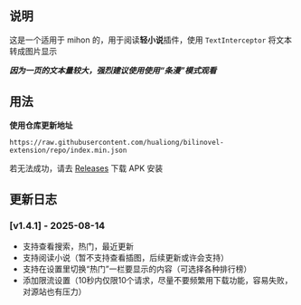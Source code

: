 ## 说明 
这是一个适用于 mihon 的，用于阅读**轻小说**插件，使用 `TextInterceptor` 将文本转成图片显示

***因为一页的文本量较大，强烈建议使用使用“条漫”模式观看***

## 用法
**使用仓库更新地址**

`https://raw.githubusercontent.com/hualiong/bilinovel-extension/repo/index.min.json`

若无法成功，请去 [Releases](https://github.com/hualiong/bilinovel-extension/releases) 下载 APK 安装

## 更新日志

### [v1.4.1] - 2025-08-14
- 支持查看搜索，热门，最近更新
- 支持阅读小说（暂不支持查看插图，后续更新或许会支持）
- 支持在设置里切换“热门”一栏要显示的内容（可选择各种排行榜）
- 添加限流设置（10秒内仅限10个请求，尽量不要频繁用下载功能，容易失败，对源站也有压力）